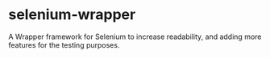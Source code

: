 # selenium-wrapper
A Wrapper framework for Selenium to increase readability, and adding more features for the testing purposes.
